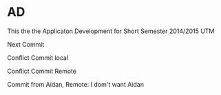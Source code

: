 # AD
This the the Applicaton Development for Short Semester 2014/2015 UTM

Next Commit

Conflict Commit local

Conflict Commit Remote

Commit from Aidan, Remote: I dom't want Aidan

